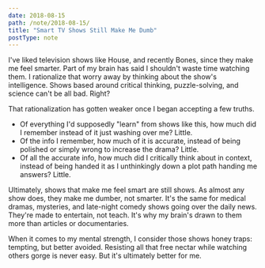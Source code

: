 ```yaml
---
date: 2018-08-15
path: /note/2018-08-15/
title: "Smart TV Shows Still Make Me Dumb"
postType: note
---
```


I've liked television shows like House, and recently Bones, since they make me feel smarter. Part of my brain has said I shouldn't waste time watching them. I rationalize that worry away by thinking about the show's intelligence. Shows based around critical thinking, puzzle-solving, and science can't be all bad. Right?

That rationalization has gotten weaker once I began accepting a few truths.

* Of everything I'd supposedly "learn" from shows like this, how much did I remember instead of it just washing over me? Little.
* Of the info I remember, how much of it is accurate, instead of being polished or simply wrong to increase the drama? Little.
* Of all the accurate info, how much did I critically think about in context, instead of being handed it as I unthinkingly down a plot path handing me answers? Little.

Ultimately, shows that make me feel smart are still shows. As almost any show does, they make me dumber, not smarter. It's the same for medical dramas, mysteries, and late-night comedy shows going over the daily news. They're made to entertain, not teach. It's why my brain's drawn to them more than articles or documentaries.

When it comes to my mental strength, I consider those shows honey traps: tempting, but better avoided. Resisting all that free nectar while watching others gorge is never easy. But it's ultimately better for me.
